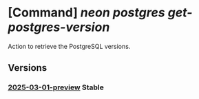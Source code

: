 # [Command] _neon postgres get-postgres-version_

Action to retrieve the PostgreSQL versions.

## Versions

### [2025-03-01-preview](/Resources/mgmt-plane/L3N1YnNjcmlwdGlvbnMve30vcmVzb3VyY2Vncm91cHMve30vcHJvdmlkZXJzL25lb24ucG9zdGdyZXMvZ2V0cG9zdGdyZXN2ZXJzaW9ucw==/2025-03-01-preview.xml) **Stable**

<!-- mgmt-plane /subscriptions/{}/resourcegroups/{}/providers/neon.postgres/getpostgresversions 2025-03-01-preview -->
